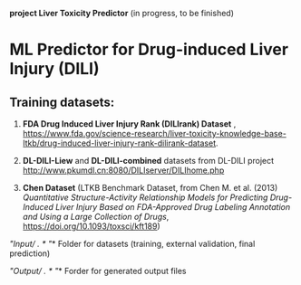 **project Liver Toxicity Predictor** (in progress, to be finished)
# ML Predictor for Drug-induced Liver Injury (DILI)

## Training datasets: 

1. **FDA Drug Induced Liver Injury Rank (DILIrank) Dataset** , https://www.fda.gov/science-research/liver-toxicity-knowledge-base-ltkb/drug-induced-liver-injury-rank-dilirank-dataset.

2. **DL-DILI-Liew** and **DL-DILI-combined** datasets from DL-DILI project http://www.pkumdl.cn:8080/DILIserver/DILIhome.php

3. **Chen Dataset** (LTKB Benchmark Dataset, from Chen M. et al. (2013) *Quantitative Structure-Activity Relationship Models for Predicting Drug-Induced Liver Injury Based on FDA-Approved Drug Labeling Annotation and Using a Large Collection of Drugs*, https://doi.org/10.1093/toxsci/kft189) 



**"Input/* . * "** Folder for datasets (training, external validation, final prediction)

**"Output/* . * "** Forder for generated output files
